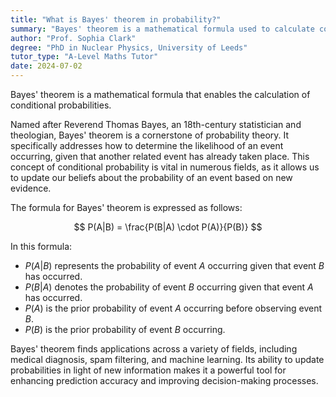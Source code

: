```yaml
---
title: "What is Bayes' theorem in probability?"
summary: "Bayes' theorem is a mathematical formula used to calculate conditional probabilities."
author: "Prof. Sophia Clark"
degree: "PhD in Nuclear Physics, University of Leeds"
tutor_type: "A-Level Maths Tutor"
date: 2024-07-02
---
```


Bayes' theorem is a mathematical formula that enables the calculation of conditional probabilities.

Named after Reverend Thomas Bayes, an 18th-century statistician and theologian, Bayes' theorem is a cornerstone of probability theory. It specifically addresses how to determine the likelihood of an event occurring, given that another related event has already taken place. This concept of conditional probability is vital in numerous fields, as it allows us to update our beliefs about the probability of an event based on new evidence.

The formula for Bayes' theorem is expressed as follows:

$$
P(A|B) = \frac{P(B|A) \cdot P(A)}{P(B)}
$$

In this formula:
- $P(A|B)$ represents the probability of event $A$ occurring given that event $B$ has occurred.
- $P(B|A)$ denotes the probability of event $B$ occurring given that event $A$ has occurred.
- $P(A)$ is the prior probability of event $A$ occurring before observing event $B$.
- $P(B)$ is the prior probability of event $B$ occurring.

Bayes' theorem finds applications across a variety of fields, including medical diagnosis, spam filtering, and machine learning. Its ability to update probabilities in light of new information makes it a powerful tool for enhancing prediction accuracy and improving decision-making processes.
    